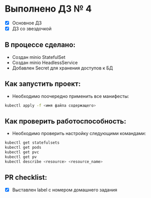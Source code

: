 # Выполнено ДЗ № 4

 - [x] Основное ДЗ
 - [x] ДЗ со звездочкой

## В процессе сделано:
 - Создан minio StatefulSet
 - Создан minio HeadlessService
 - Добавлен Secret для хранения доступов к БД

## Как запустить проект:
 - Необходимо поочередно применить все манифесты:
 ```bash
 kubectl apply -f <имя файла содержащего>
 ```

## Как проверить работоспособность:
 - Необходимо проверить настройку следующими командами:
 ```bash
kubectl get statefulsets
kubectl get pods
kubectl get pvc
kubectl get pv
kubectl describe <resource> <resource_name>
 ```

## PR checklist:
 - [x] Выставлен label с номером домашнего задания

 